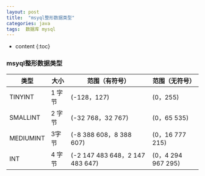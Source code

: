 ```yaml
---
layout: post
title:  "msyql整形数据类型"
categories: java
tags:  数据库 mysql
---
```


* content
{:toc}


### msyql整形数据类型

类型 | 大小 | 范围（有符号）| 范围（无符号） 
------------ | ------------- | ------------ | -------------
TINYINT | 1 字节 | (-128，127) |  (0，255)
SMALLINT         | 2 字节 |  (-32 768，32 767)        |    (0，65 535)
MEDIUMINT     | 3字节 |(-8 388 608，8 388 607) | (0，16 777 215)
INT| 4 字节 |(-2 147 483 648，2 147 483 647) | (0，4 294 967 295)